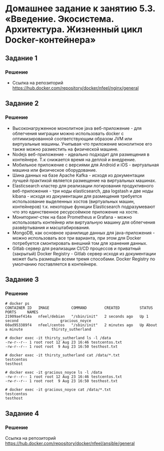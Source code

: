 # Домашнее задание к занятию 5.3. «Введение. Экосистема. Архитектура. Жизненный цикл Docker-контейнера»

## Задание 1
### Решение
- Ссылка на репозиторий https://hub.docker.com/repository/docker/nfeel/nginx/general
## Задание 2
### Решение
- Высоконагруженное монолитное java веб-приложение - для облегчения миграции можно использовать docker с оптимизированной соответствующим образом JVM или виртуальные машины. Учитывая что приложение монолитное его также можно разместить на физической машине.
- Nodejs веб-приложение - идеально подходит для размещения в контейнере. Т.к снижается время на деплой и внедрение.
- Мобильное приложение c версиями для Android и iOS - виртуальная машина или физическое оборудование.
- Шина данных на базе Apache Kafka - исходя из документации лучшей практикой является размещение на виртуальных машинах.
- Elasticsearch кластер для реализации логирования продуктивного веб-приложения - три ноды elasticsearch, два logstash и две ноды kibana - исходя из документации для размещения требуется использование выделенных хостов (виртуальных машин, контейнеров) т.к. некоторые функции Elasticsearch подразумевают что это единственное ресурсоёмкое приложение на хосте.
- Мониторинг-стек на базе Prometheus и Grafana - можно использовать контейнер или виртуальную машину для облегчения развёртывания и масштабирования.
- MongoDB, как основное хранилище данных для java-приложения - можно использовать все три варианта, при этом для Docker потребуется смонтировать внешний том для хранения данных.
- Gitlab сервер для реализации CI/CD процессов и приватный (закрытый) Docker Registry - Gitlab сервер исходя из документации может быть размещён всеми тремя способами. Docker Registry по умолчанию поставляется в контейнере.
## Задание 3
### Решение
`# docker ps`\
`CONTAINER ID   IMAGE          COMMAND        CREATED         STATUS              PORTS     NAMES`\
`21909aef414a   nfeel/debian   "/sbin/init"   2 seconds ago   Up 1 second                   gracious_noyce`\
`60ad953389f4   nfeel/centos   "/sbin/init"   2 minutes ago   Up About a minute             thirsty_sutherland`

`# docker exec -it thirsty_sutherland ls -l /data`\
`-rw-r--r-- 1 root root 12 Aug 23 16:46 testcentos.txt`\
`-rw-r--r-- 1 root root  9 Aug 23 16:50 testhost.txt`

`# docker exec -it thirsty_sutherland cat /data/*.txt`\
`testcentos` \
`testhost`

`# docker exec -it gracious_noyce ls -l /data`\
`-rw-r--r-- 1 root root 12 Aug 23 16:46 testcentos.txt`\
`-rw-r--r-- 1 root root  9 Aug 23 16:50 testhost.txt`

`# docker exec -it gracious_noyce cat /data/*.txt`\
`testcentos`\
`testhost`

## Задание 4
### Решение
Ссылка на репозиторий https://hub.docker.com/repository/docker/nfeel/ansible/general